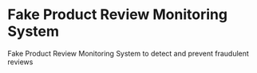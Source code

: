 # Fake Product Review Monitoring System

Fake Product Review Monitoring System to detect and prevent fraudulent reviews
